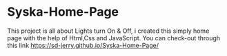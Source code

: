 # Syska-Home-Page
This project is all about Lights turn On & Off, i created this simply home page with the help of Html,Css and JavaScript.
You can check-out through this link  https://sd-jerry.github.io/Syska-Home-Page/
